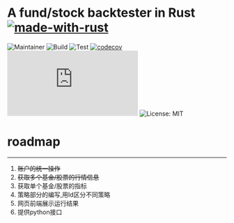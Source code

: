 # A fund/stock backtester in Rust[![made-with-rust](https://img.shields.io/badge/Made%20with-Rust-1f425f.svg)](https://www.rust-lang.org/)
![Maintainer](https://img.shields.io/badge/maintainer-theMaintainer-blue)
![Build](https://github.com/q9good/trade_helper_rs/workflows/build/badge.svg)
![Test](https://github.com/q9good/trade_helper_rs/workflows/test/badge.svg)
[![codecov](https://codecov.io/gh/q9good/trade_helper_rs/branch/main/graph/badge.svg?token=SQP2K46575)](https://codecov.io/gh/q9good/trade_helper_rs)
[![Latest release](https://badgen.net/github/release/Naereen/Strapdown.js)](https://github.com/q9good/trade_helper_rs/releases/latest)
![License: MIT](https://img.shields.io/badge/License-MIT-yellow.svg)

# roadmap
----
1. ~~账户的统一操作~~
1. ~~获取多个基金/股票的行情信息~~
1. 获取单个基金/股票的指标
1. 策略部分的编写,用Id区分不同策略
1. 网页前端展示运行结果 
1. 提供python接口
